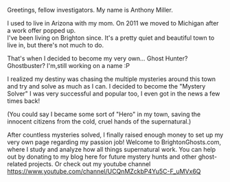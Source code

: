 Greetings, fellow investigators. My name is Anthony Miller.

I used to live in Arizona with my mom. On 2011 we moved to Michigan after a work offer popped up.  
I've been living on Brighton since. It's a pretty quiet and beautiful town to live in, but there's not much to do.

That's when I decided to become my very own...  Ghost Hunter? Ghostbuster? I'm,still working on a name :P

I realized my destiny was chasing the multiple mysteries around this town and try and solve as much as I can.
I decided to become the "Mystery Solver" I was very successful and popular too, I even got in the news a few times back!

(You could say I became some sort of "Hero" in my town, saving the innocent citizens from the cold, cruel hands of the supernatural.)

After countless mysteries solved, I finally raised enough money to set up my very own page regarding my passion job! Welcome to BrightonGhosts.com, 
where I study and analyze how all things supernatural work.
You can help out by donating to my blog here for future mystery hunts and other ghost-related projects.
Or check out my youtube channel https://www.youtube.com/channel/UCQnMZckbP4Yu5C-F_uMVx6Q


